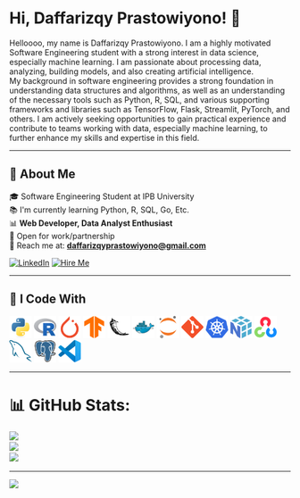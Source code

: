# Hi, Daffarizqy Prastowiyono! 👋

Helloooo, my name is Daffarizqy Prastowiyono. I am a highly motivated Software Engineering student with a strong interest in data science, especially machine learning. I am passionate about processing data, analyzing, building models, and also creating artificial intelligence.  
My background in software engineering provides a strong foundation in understanding data structures and algorithms, as well as an understanding of the necessary tools such as Python, R, SQL, and various supporting frameworks and libraries such as TensorFlow, Flask, Streamlit, PyTorch, and others. I am actively seeking opportunities to gain practical experience and contribute to teams working with data, especially machine learning, to further enhance my skills and expertise in this field.

---

## 📌 About Me

🎓 Software Engineering Student at IPB University  
📚 I'm currently learning Python, R, SQL, Go, Etc.  
📊 **Web Developer, Data Analyst Enthusiast**  
🤝 Open for work/partnership  
📧 Reach me at: **daffarizqyprastowiyono@gmail.com**  

[![LinkedIn](https://img.shields.io/badge/LinkedIn-Daffarizqy%20Prastowiyono-blue?logo=linkedin)]([https://www.linkedin.com/in/daffarizqyprastowiyono](https://www.linkedin.com/in/daffarizqy-prastowiyono/))  
[![Hire Me](https://img.shields.io/badge/-Hire%20Me-green?style=for-the-badge)](mailto:daffarizqyprastowiyono@gmail.com)

---

## 🧰 I Code With

<p align="left"> 
<img src="https://raw.githubusercontent.com/devicons/devicon/master/icons/python/python-original.svg" alt="python" width="40"/> 
<img src="https://raw.githubusercontent.com/devicons/devicon/master/icons/r/r-original.svg" alt="R" width="40"/> 
<img src="https://raw.githubusercontent.com/devicons/devicon/master/icons/pytorch/pytorch-original.svg" alt="pytorch" width="40"/> 
<img src="https://raw.githubusercontent.com/devicons/devicon/master/icons/tensorflow/tensorflow-original.svg" alt="tensorflow" width="40"/> 
<img src="https://raw.githubusercontent.com/devicons/devicon/master/icons/flask/flask-original.svg" alt="flask" width="40"/> 
<img src="https://raw.githubusercontent.com/devicons/devicon/master/icons/docker/docker-original.svg" alt="docker" width="40"/> 
<img src="https://raw.githubusercontent.com/devicons/devicon/master/icons/jupyter/jupyter-original.svg" alt="jupyter" width="40"/> 
<img src="https://raw.githubusercontent.com/devicons/devicon/master/icons/git/git-original.svg" alt="git" width="40"/> 
<img src="https://raw.githubusercontent.com/devicons/devicon/master/icons/kubernetes/kubernetes-plain.svg" alt="kubernetes" width="40"/>
<img src="https://raw.githubusercontent.com/devicons/devicon/master/icons/numpy/numpy-original.svg" alt="numpy" width="40"/> 
<img src="https://raw.githubusercontent.com/devicons/devicon/master/icons/opencv/opencv-original.svg" alt="opencv" width="40"/> 
<img src="https://raw.githubusercontent.com/devicons/devicon/master/icons/mysql/mysql-original.svg" alt="mysql" width="40"/> 
<img src="https://raw.githubusercontent.com/devicons/devicon/master/icons/postgresql/postgresql-original.svg" alt="postgresql" width="40"/> 
<img src="https://raw.githubusercontent.com/devicons/devicon/master/icons/vscode/vscode-original.svg" alt="vscode" width="40"/> 
</p>

---
# 📊 GitHub Stats:
![](https://github-readme-stats.vercel.app/api?username=asdwdev&theme=dark&hide_border=false&include_all_commits=false&count_private=false)<br/>
![](https://github-readme-streak-stats.herokuapp.com/?user=daffariz316&theme=dark&hide_border=false)<br/>
![](https://github-readme-stats.vercel.app/api/top-langs/?username=daffariz316&theme=dark&hide_border=false&include_all_commits=false&count_private=false&layout=compact)

---
[![](https://visitcount.itsvg.in/api?id=asdwdev&icon=0&color=0)](https://visitcount.itsvg.in)
